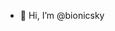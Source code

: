 - 👋 Hi, I’m @bionicsky
<!---
AlphaSQ/AlphaSQ is a ✨ special ✨ repository because its `README.md` (this file) appears on your GitHub profile.
You can click the Preview link to take a look at your changes.
--->
